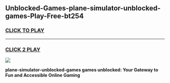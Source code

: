 
## Unblocked-Games-plane-simulator-unblocked-games-Play-Free-bt254
<h3>
<a href="https://premium76.site?title=plane-simulator-unblocked-games&ref=23A">CLICK TO PLAY</a></h3>
<hr>

<h3>
<a href="https://premium76.site?title=plane-simulator-unblocked-games&ref=23A">CLICK 2 PLAY</a>
  
</h3>

<a href="https://premium76.site?title=plane-simulator-unblocked-games&ref=23A"><img src="https://clearcache.store/games.png"></a>


**plane-simulator-unblocked-games games unblocked: Your Gateway to Fun and Accessible Online Gaming**
